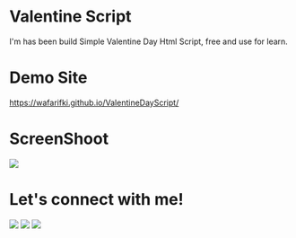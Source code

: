 # Valentine Script
I'm has been build Simple Valentine Day Html Script, free and use for learn.

# Demo Site
<a href="https://wafarifki.github.io/ValentineDayScript/">https://wafarifki.github.io/ValentineDayScript/</a>

# ScreenShoot
 <img src="https://raw.githubusercontent.com/wafarifki/ValentineDayScript/main/Screenshot.JPG">
 
# Let's connect with me!
<p>
    <a href="https://dedy-tobing.vercel.app" target="_blank"><img src="https://img.shields.io/badge/Website-Dedy Tobing-blue?" /></a>
    <a href="https://facebook.com/dedy.lumbantobing.7" target="_blank"><img src="https://img.shields.io/badge/Facebook-デディ-blue?" /></a>
    <a href="https://wa.me/message/O5ULYVABJCQ7L1" target="_blank"><img src="https://img.shields.io/badge/Whatsapp-Dedy Tobing-blue?" /></a>
</p>

